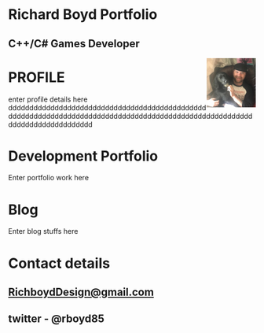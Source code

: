 
#                                                         Richard Boyd Portfolio          
  
##                                                            C++/C# Games Developer
  


 ><img align="right" width="100" width="300" src="oreo.jpg">
 
 
# PROFILE

enter profile details here ddddddddddddddddddddddddddddddddddddddddddddddddddddddddddddddddddddddddddddddddddddddddddddddddddddddddddddddddddddddddddddd

# Development Portfolio

Enter portfolio work here

# Blog

Enter blog stuffs here

# Contact details

## RichboydDesign@gmail.com 
## twitter - @rboyd85

